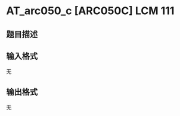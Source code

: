 # AT_arc050_c [ARC050C] LCM 111

## 题目描述

[problemUrl]: https://atcoder.jp/contests/arc050/tasks/arc050_c

## 输入格式

无

## 输出格式

无